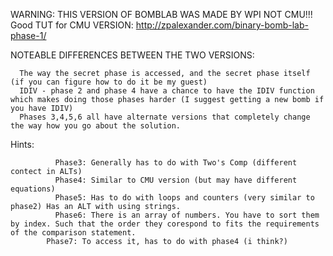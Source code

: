 WARNING: THIS VERSION OF BOMBLAB WAS MADE BY WPI NOT CMU!!!
Good TUT for CMU VERSION:
http://zpalexander.com/binary-bomb-lab-phase-1/

NOTEABLE DIFFERENCES BETWEEN THE TWO VERSIONS:
```
  The way the secret phase is accessed, and the secret phase itself (if you can figure how to do it be my guest)
  IDIV - phase 2 and phase 4 have a chance to have the IDIV function which makes doing those phases harder (I suggest getting a new bomb if you have IDIV)
  Phases 3,4,5,6 all have alternate versions that completely change the way how you go about the solution. 
```
Hints:
```
          Phase3: Generally has to do with Two's Comp (different contect in ALTs)
          Phase4: Similar to CMU version (but may have different equations)
          Phase5: Has to do with loops and counters (very similar to phase2) Has an ALT with using strings.
          Phase6: There is an array of numbers. You have to sort them by index. Such that the order they corespond to fits the requirements of the comparison statement.
        Phase7: To access it, has to do with phase4 (i think?)
```
